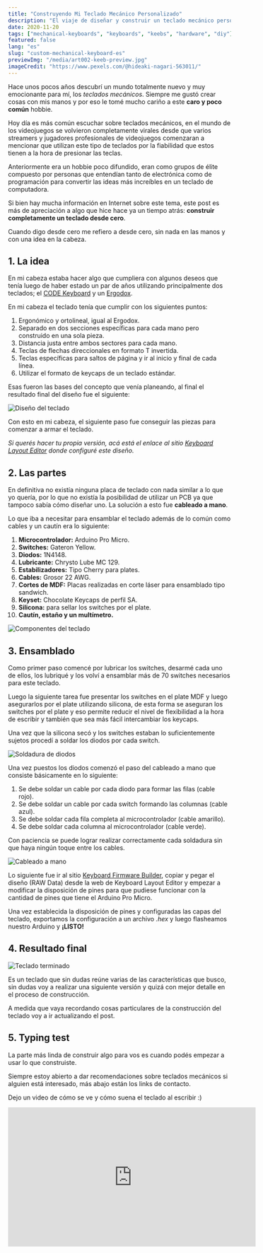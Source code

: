 ```yaml
---
title: "Construyendo Mi Teclado Mecánico Personalizado"
description: "El viaje de diseñar y construir un teclado mecánico personalizado desde cero, incluyendo selección de componentes y proceso de ensamblaje."
date: 2020-11-20
tags: ["mechanical-keyboards", "keyboards", "keebs", "hardware", "diy"]
featured: false
lang: "es"
slug: "custom-mechanical-keyboard-es"
previewImg: "/media/art002-keeb-preview.jpg"
imageCredit: "https://www.pexels.com/@hideaki-nagari-563011/"
---
```


Hace unos pocos años descubrí un mundo totalmente nuevo y muy emocionante para mí, los *teclados mecánicos*. Siempre me gustó crear cosas con mis manos y por eso le tomé mucho cariño a este **caro y poco común** hobbie.

Hoy día es más común escuchar sobre teclados mecánicos, en el mundo de los videojuegos se volvieron completamente virales desde que varios streamers y jugadores profesionales de videojuegos comenzaran a mencionar que utilizan este tipo de teclados por la fiabilidad que estos tienen a la hora de presionar las teclas.

Anteriormente era un hobbie poco difundido, eran como grupos de élite compuesto por personas que entendían tanto de electrónica como de programación para convertir las ideas más increíbles en un teclado de computadora.

Si bien hay mucha información en Internet sobre este tema, este post es más de apreciación a algo que hice hace ya un tiempo atrás: **construir completamente un teclado desde cero**.

Cuando digo desde cero me refiero a desde cero, sin nada en las manos y con una idea en la cabeza.

## 1. La idea

En mi cabeza estaba hacer algo que cumpliera con algunos deseos que tenía luego de haber estado un par de años utilizando principalmente dos teclados; el [CODE Keyboard](https://codekeyboards.com) y un [Ergodox](https://www.ergodox.io).

En mi cabeza el teclado tenía que cumplir con los siguientes puntos:

1. Ergonómico y ortolineal, igual al Ergodox.
2. Separado en dos secciones específicas para cada mano pero construido en una sola pieza.
3. Distancia justa entre ambos sectores para cada mano.
4. Teclas de flechas direccionales en formato T invertida.
5. Teclas específicas para saltos de página y ir al inicio y final de cada línea.
6. Utilizar el formato de keycaps de un teclado estándar.

Esas fueron las bases del concepto que venía planeando, al final el resultado final del diseño fue el siguiente:

![Diseño del teclado](/media/art002-keeb-00.png)

Con esto en mi cabeza, el siguiente paso fue conseguir las piezas para comenzar a armar el teclado.

*Si querés hacer tu propia versión, acá está el enlace al sitio [Keyboard Layout Editor](http://www.keyboard-layout-editor.com/##@_name=yoryerkeeb%20v2&author=Jorge%20Noguera&switchMount=cherry&switchBrand=kailh&switchType=PG151101D49%2F%2FD09&plate:true%3B&@_y:0.125%3B&=Esc&_x:3.25%3B&=%23%0A3&_x:5.25%3B&=*%0A8%3B&@_y:-0.875&x:3.25%3B&=%2F@%0A2&_x:1%3B&=$%0A4&_x:3.25%3B&=%2F&%0A7&_x:1%3B&=(%0A9%3B&@_y:-0.875&x:6.25%3B&=%25%0A5&_x:1.25%3B&=%5E%0A6%3B&@_y:-0.875&x:1.25%3B&=~%0A%60&=!%0A1&_x:9.25%3B&=)%0A0&=%2F_%0A-&=+%0A%2F=&_w:2%3B&=Backspace&_x:0.25%3B&=Home&=PgUp%3B&@_y:-0.375&x:4.25%3B&=E&_x:5.25%3B&=I%3B&@_y:-0.875&x:3.25%3B&=W&_x:1%3B&=R&_x:3.25%3B&=U&_x:1%3B&=O%3B&@_y:-0.875&x:6.25%3B&=T&_x:1.25%3B&=Y%3B&@_y:-0.875&x:0.75&w:1.5%3B&=Tab&=Q&_x:9.25%3B&=P&=%7B%0A%5B&=%7D%0A%5D&_w:1.5%3B&=%7C%0A%5C&_x:0.75%3B&=End&=PgDn%3B&@_y:-0.375&x:4.25%3B&=D&_x:5.25%3B&=K%3B&@_y:-0.875&x:3.25%3B&=S&_x:1%3B&=F&_x:3.25%3B&=J&_x:1%3B&=L%3B&@_y:-0.875&x:6.25%3B&=G&_x:1.25%3B&=H%3B&@_y:-0.875&x:0.5&w:1.75%3B&=Caps%20Lock&=A&_x:9.25%3B&=%2F:%0A%2F%3B&=%22%0A'&_w:2.25%3B&=Enter%3B&@_y:-0.375&x:4.25%3B&=C&_x:5.25%3B&=%3C%0A,%3B&@_y:-0.875&x:3.25%3B&=X&_x:1%3B&=V&_x:3.25%3B&=M&_x:1%3B&=%3E%0A.%3B&@_y:-0.875&x:6.25%3B&=B&_x:1.25%3B&=N%3B&@_y:-0.875&w:2.25%3B&=Shift&=Z&_x:9.25%3B&=%3F%0A%2F%2F&_w:2.75%3B&=Shift&_x:1.5%3B&=Up%3B&@_x:1&w:1.25%3B&=Ctrl&_w:1.25%3B&=Alt&_w:1.25%3B&=Cmd&_x:0.25&w:2.25%3B&=Space&_x:1.25&w:2.25%3B&=Space&_x:0.25&w:1.25%3B&=Cmd&_w:1.25%3B&=Alt&_w:1.25%3B&=Ctrl&_x:0.5%3B&=Fn&_x:0.5%3B&=Left&=Down&=Right) donde configuré este diseño.*

## 2. Las partes

En definitiva no existía ninguna placa de teclado con nada similar a lo que yo quería, por lo que no existía la posibilidad de utilizar un PCB ya que tampoco sabía cómo diseñar uno. La solución a esto fue **cableado a mano**.

Lo que iba a necesitar para ensamblar el teclado además de lo común como cables y un cautín era lo siguiente:

1. **Microcontrolador:** Arduino Pro Micro.
2. **Switches:** Gateron Yellow.
3. **Diodos:** 1N4148.
4. **Lubricante:** Chrysto Lube MC 129.
5. **Estabilizadores:** Tipo Cherry para plates.
6. **Cables:** Grosor 22 AWG.
7. **Cortes de MDF:** Placas realizadas en corte láser para ensamblado tipo sandwich.
8. **Keyset:** Chocolate Keycaps de perfil SA.
9. **Silicona:** para sellar los switches por el plate.
10. **Cautín, estaño y un multímetro.**

![Componentes del teclado](/media/art002-keeb-01.jpg)

## 3. Ensamblado

Como primer paso comencé por lubricar los switches, desarmé cada uno de ellos, los lubriqué y los volví a ensamblar más de 70 switches necesarios para este teclado.

Luego la siguiente tarea fue presentar los switches en el plate MDF y luego asegurarlos por el plate utilizando silicona, de esta forma se aseguran los switches por el plate y eso permite reducir el nivel de flexibilidad a la hora de escribir y también que sea más fácil intercambiar los keycaps.

Una vez que la silicona secó y los switches estaban lo suficientemente sujetos procedí a soldar los diodos por cada switch.

![Soldadura de diodos](/media/art002-keeb-03.jpg)

Una vez puestos los diodos comenzó el paso del cableado a mano que consiste básicamente en lo siguiente:

1. Se debe soldar un cable por cada diodo para formar las filas (cable rojo).
2. Se debe soldar un cable por cada switch formando las columnas (cable azul).
3. Se debe soldar cada fila completa al microcontrolador (cable amarillo).
4. Se debe soldar cada columna al microcontrolador (cable verde).

Con paciencia se puede lograr realizar correctamente cada soldadura sin que haya ningún toque entre los cables.

![Cableado a mano](/media/art002-keeb-04.jpg)

Lo siguiente fue ir al sitio [Keyboard Firmware Builder](https://kbfirmware.com), copiar y pegar el diseño (RAW Data) desde la web de Keyboard Layout Editor y empezar a modificar la disposición de pines para que pudiese funcionar con la cantidad de pines que tiene el Arduino Pro Micro.

Una vez establecida la disposición de pines y configuradas las capas del teclado, exportamos la configuración a un archivo *.hex* y luego flasheamos nuestro Arduino y **¡LISTO!**

## 4. Resultado final

![Teclado terminado](/media/art002-keeb-05.jpg)

Es un teclado que sin dudas reúne varias de las características que busco, sin dudas voy a realizar una siguiente versión y quizá con mejor detalle en el proceso de construcción.

A medida que vaya recordando cosas particulares de la construcción del teclado voy a ir actualizando el post.

## 5. Typing test

La parte más linda de construir algo para vos es cuando podés empezar a usar lo que construiste.

Siempre estoy abierto a dar recomendaciones sobre teclados mecánicos si alguien está interesado, más abajo están los links de contacto.

Dejo un video de cómo se ve y cómo suena el teclado al escribir :)

<div class="flex justify-center">
<iframe width="560" height="315" src="https://www.youtube.com/embed/SxFczmAr2y8" frameborder="0" allow="accelerometer; autoplay; clipboard-write; encrypted-media; gyroscope; picture-in-picture" allowfullscreen></iframe>
</div>